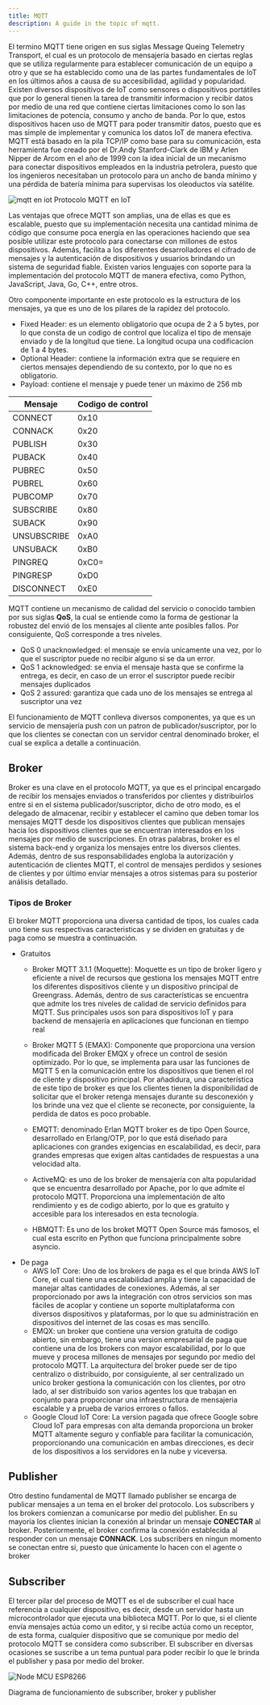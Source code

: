 ```yaml
---
title: MQTT
description: A guide in the topic of mqtt.
---
```


El termino MQTT tiene origen en sus siglas Message Queing Telemetry Transport, el cual es un protocolo de mensajería basado en ciertas reglas que se utiliza regularmente para establecer comunicación de un equipo a otro y que se ha establecido como una de las partes fundamentales de IoT en los últimos años a causa de su accesibilidad, agilidad y popularidad. Existen diversos dispositivos de IoT como sensores o dispositivos portátiles que por lo general tienen la tarea de transmitir informacion y recibir datos por medio de una red que contiene ciertas limitaciones como lo son las limitaciones de potencia, consumo y ancho de banda. Por lo que, estos dispositivos hacen uso de MQTT para poder transmitir datos, puesto que es mas simple de implementar y comunica los datos IoT de manera efectiva. MQTT está basado en la pila TCP/IP como base para su comunicación, esta herramienta fue creado por el Dr.Andy Stanford-Clark de IBM y Arlen Nipper de Arcom en el año de 1999 con la idea inicial de un mecanismo para conectar dispositivos empleados en la industria petrolera, puesto que los ingenieros necesitaban un protocolo para un ancho de banda mínimo y una pérdida de batería mínima para supervisas los oleoductos vía satélite.

![mqtt en iot](images/iotmqtt.jpg)
Protocolo MQTT en IoT

Las ventajas que ofrece MQTT son amplias, una de ellas es que es escalable, puesto que su implementación necesita una cantidad mínima de código que consume poca energía en las operaciones haciendo que sea posible utilizar este protocolo para conectarse con millones de estos dispositivos. Además, facilita a los diferentes desarrolladores el cifrado de mensajes y la autenticación de dispositivos y usuarios brindando un sistema de seguridad fiable. Existen varios lenguajes con soporte para la implementación del protocolo MQTT de manera efectiva, como Python, JavaScript, Java, Go, C++, entre otros.

Otro componente importante en este protocolo es la estructura de los mensajes, ya que es uno de los pilares de la rapidez del protocolo. 

* Fixed Header: es un elemento obligatorio que ocupa de 2 a 5 bytes, por lo que consta de un codigo de control que localiza el tipo de mensaje enviado y de la longitud que tiene. La longitud ocupa una codificacion de 1 a 4 bytes.
* Optional Header: contiene la información extra que se requiere en ciertos mensajes dependiendo de su contexto, por lo que no es obligatorio.
* Payload: contiene el mensaje y puede tener un máximo de 256 mb

| Mensaje | Codigo de control |
|--------------|--------------|
| CONNECT       | 0x10              |
| CONNACK       | 0x20              |
| PUBLISH       | 0x30              |
| PUBACK        | 0x40              |
| PUBREC        | 0x50              |
| PUBREL        | 0x60              |
| PUBCOMP       | 0x70              |
| SUBSCRIBE     | 0x80              |
| SUBACK        | 0x90              |
| UNSUBSCRIBE   | 0xA0              |
| UNSUBACK      | 0xB0              |
| PINGREQ       | 0xC0=            |
| PINGRESP      | 0xD0              |
| DISCONNECT    | 0xE0              |

MQTT contiene un mecanismo de calidad del servicio o conocido tambien por sus siglas **QoS**, la cual se entiende como la forma de gestionar la robustez del envió de los mensajes al cliente ante posibles fallos. Por consiguiente, QoS corresponde a tres niveles.

* QoS 0 unacknowledged: el mensaje se envia unicamente una vez, por lo que el suscriptor puede no recibir alguno si se da un error.
* QoS 1 acknowledged: se envia el mensaje hasta que se confirme la entrega, es decir, en caso de un error el suscriptor puede recibir mensajes duplicados
* QoS 2 assured:  garantiza que cada uno de los mensajes se entrega al suscriptor una vez
    

El funcionamiento de MQTT conlleva diversos componentes, ya que es un servicio de mensajería push con un patron de publicador/suscriptor, por lo que los clientes se conectan con un servidor central denominado broker, el cual se explica a detalle a continuación.

## Broker
Broker es una clave en el protocolo MQTT, ya que es el principal encargado de recibir los mensajes enviados o transferidos por clientes y distribuirlos entre si en el sistema publicador/suscriptor, dicho de otro modo, es el delegado de almacenar, recibir y establecer el camino que deben tomar los mensajes MQTT desde los dispositivos clientes que publican mensajes hacia los dispositivos clientes que se encuentran interesados en los mensajes por medio de suscripciones. En otras palabras, broker es el sistema back-end y organiza los mensajes entre los diversos clientes. Además, dentro de sus responsabilidades engloba la autorización y autenticación de clientes MQTT, el control de mensajes perdidos y sesiones de clientes y por último enviar mensajes a otros sistemas para su posterior análisis detallado. 

### Tipos de Broker
El broker MQTT proporciona una diversa cantidad de tipos, los cuales cada uno tiene sus respectivas caracteristicas y se dividen en gratuitas y de paga como se muestra a continuación.

* Gratuitos
    * Broker MQTT 3.1.1 (Moquette): Moquette es un tipo de broker ligero y eficiente a nivel de recursos que gestiona los mensajes MQTT entre los diferentes dispositivos cliente y un dispositivo principal de Greengrass. Además, dentro de sus características se encuentra que admite los tres niveles de calidad de servicio definidos para MQTT. Sus principales usos son para dispositivos IoT y para backend de mensajería en aplicaciones que funcionan en tiempo real

    * Broker MQTT 5 (EMAX): Componente que proporciona una version modificada del Broker EMQX y ofrece un control de sesión optimizado. Por lo que, se implementa para usar las funciones de MQTT 5 en la comunicación entre los dispositivos que tienen el rol de cliente y dispositivo principal. Por añadidura, una característica de este tipo de broker es que los clientes tienen la disponibilidad de solicitar que el broker retenga mensajes durante su desconexión y los brinde una vez que el cliente se reconecte, por consiguiente, la perdida de datos es poco probable.

    * EMQTT: denominado Erlan MQTT broker es de tipo Open Source, desarrollado en Erlang/OTP, por lo que está diseñado para aplicaciones con grandes exigencias en escalabilidad, es decir, para grandes empresas que exigen altas cantidades de respuestas a una velocidad alta.

    * ActiveMQ: es uno de los broker de mensajería con alta popularidad que se encuentra desarrollado por Apache, por lo que admite el protocolo MQTT. Proporciona una implementación de alto rendimiento y es de codigo abierto, por lo que es gratuito y accesible para los interesados en esta tecnología.

    * HBMQTT: Es uno de los broket MQTT Open Source más famosos, el cual esta escrito en Python que funciona principalmente sobre asyncio.
* De paga
    * AWS IoT Core: Uno de los brokers de paga es el que brinda AWS IoT Core, el cual tiene una escalabilidad amplia y tiene la capacidad de manejar altas cantidades de conexiones. Además, al ser proporcionado por aws la integración con otros servicios son mas fáciles de acoplar y contiene un soporte multiplataforma con diversos dispositivos y plataformas, por lo que su administración en dispositivos del internet de las cosas es mas sencillo.
    * EMQX: un broker que contiene una version gratuita de codigo abierto, sin embargo, tiene una version empresarial de paga que contiene una de los brokers con mayor escalabilidad, por lo que mueve y procesa millones de mensajes por segundo por medio del protocolo MQTT. La arquitectura del broker puede ser de tipo centralizo o distribuido, por consiguiente, al ser centralizado un unico broker gestiona la comunicación con los clientes, por otro lado, al ser distribuido son varios agentes los que trabajan en conjunto para proporcionar una infraestructura de mensajeria escalable y a prueba de varios errores o fallos.
    * Google Cloud IoT Core: La version pagada que ofrece Google sobre Cloud IoT para empresas con alta demanda proporciona un broker MQTT altamente seguro y confiable para facilitar la comunicación, proporcionando una comunicación en ambas direcciones, es decir de los dispositivos a los servidores en la nube y viceversa.
    
## Publisher
Otro destino fundamental de MQTT llamado publisher se encarga de publicar mensajes a un tema en el broker del protocolo. Los subscribers y los brokers comienzan a comunicarse por medio del publisher. En su mayoría los clientes inician la conexión al brindar un mensaje **CONECTAR** al broker. Posteriormente, el broker confirma la conexión establecida al responder con un mensaje **CONNACK**. Los subscribers en ningun momento se conectan entre si, puesto que únicamente lo hacen con el agente o broker


## Subscriber
El tercer pilar del proceso de MQTT es el de subscriber el cual hace referencia a cualquier dispositivo, es decir, desde un servidor hasta un microcontrolador que ejecuta una biblioteca MQTT. Por lo que, si el cliente envía mensajes actúa como un editor, y si recibe actúa como un receptor, de esta forma, cualquier dispositivo que se comunique por medio del protocolo MQTT se considera como subscriber. El subscriber en diversas ocasiones se suscribe a un tema puntual para poder recibir lo que le brinda el publisher y pasa por medio del broker. 

![Node MCU ESP8266](images/mqttdiagrama.jpeg)

Diagrama de funcionamiento de subscriber, broker y publisher
